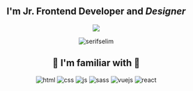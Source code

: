 
<h2 align="center">I'm <b> Jr. Frontend Developer</b> and <i>Designer</i></h2>
<p align="center">
   <img src="https://media.giphy.com/media/l3V0fZHUK7W8xWDxC/giphy.gif" />
</p>

<p align="center">
<img src="https://github-readme-stats.vercel.app/api/top-langs?username=serifselim&show_icons=true&theme=dark&title_color=ffffff&text_color=ffffff&locale=en&layout=compact" alt="serifselim" />
</p>

<h2 align="center">🧰 I'm familiar with 🧰</h2>
<p align="center">
<img src="https://img.shields.io/badge/-HTML5-%23E44D27?style=flat-square&logo=html5&logoColor=ffffff" alt="html" />
<img src="https://img.shields.io/badge/-CSS3-%231572B6?style=flat-square&logo=css3" alt="css" />
<img src="https://img.shields.io/badge/-JavaScript-%23F7DF1C?style=flat-square&logo=javascript&logoColor=000000&labelColor=%23F7DF1C&color=%23FFCE5A" alt="js" />
<img src="https://img.shields.io/badge/-Sass-%23F7DF1C?style=flat-square&logo=sass&logoColor=ffffff&labelColor=FF469F&color=FF469F" alt="sass" />
<img src="https://img.shields.io/badge/-Vuejs-61DAFB?style=flat-square&logo=v&logoColor=ffffff&labelColor=41B883&color=41B883" alt="vuejs" />
<img src="https://img.shields.io/badge/-React-61DAFB?style=flat-square&logo=react&logoColor=ffffff" alt="react" />
</p>
